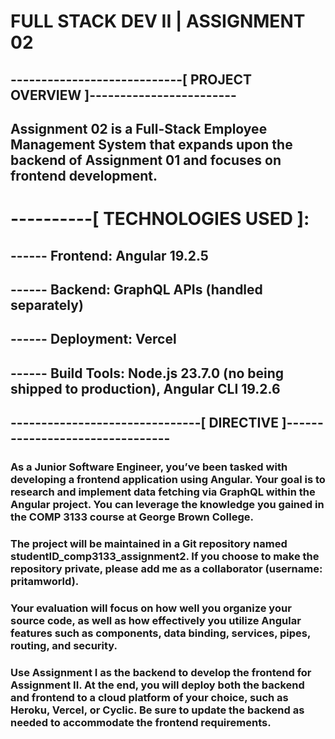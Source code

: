 # FULL STACK DEV II | ASSIGNMENT 02

## ----------------------------[ PROJECT OVERVIEW ]------------------------
## Assignment 02 is a Full-Stack Employee Management System that expands upon the backend of Assignment 01 and focuses on frontend development.
# ----------[ TECHNOLOGIES USED ]:
## ------ **Frontend:** Angular 19.2.5
## ------ **Backend:** GraphQL APIs (handled separately)
## ------ **Deployment:** Vercel
## ------ **Build Tools:** Node.js 23.7.0 (no being shipped to production), Angular CLI 19.2.6

## -------------------------------[ DIRECTIVE ]--------------------------------
### As a Junior Software Engineer, you’ve been tasked with developing a frontend application using Angular. Your goal is to research and implement data fetching via GraphQL within the Angular project. You can leverage the knowledge you gained in the COMP 3133 course at George Brown College.

### The project will be maintained in a Git repository named studentID_comp3133_assignment2. If you choose to make the repository private, please add me as a collaborator (username: pritamworld).

### Your evaluation will focus on how well you organize your source code, as well as how effectively you utilize Angular features such as components, data binding, services, pipes, routing, and security.

### Use Assignment I as the backend to develop the frontend for Assignment II. At the end, you will deploy both the backend and frontend to a cloud platform of your choice, such as Heroku, Vercel, or Cyclic. Be sure to update the backend as needed to accommodate the frontend requirements.
